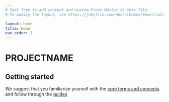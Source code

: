 ```yaml
---
# Feel free to add content and custom Front Matter to this file.
# To modify the layout, see https://jekyllrb.com/docs/themes/#overriding-theme-defaults

layout: home
title: Home
nav_order: 1
---
```


# PROJECTNAME


## Getting started

We suggest that you familiarize yourself with the [core terms and concepts](guides/concepts.markdown) and follow through the [guides](guides.html)
